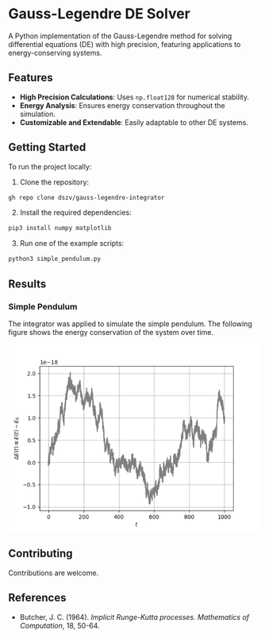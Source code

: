 # Gauss-Legendre DE Solver
A Python implementation of the Gauss-Legendre method for solving differential equations (DE) with high precision, featuring applications to energy-conserving systems.

## Features
- **High Precision Calculations**: Uses `np.float128` for numerical stability.  
- **Energy Analysis**: Ensures energy conservation throughout the simulation.  
- **Customizable and Extendable**: Easily adaptable to other DE systems.  

## Getting Started
To run the project locally:

1. Clone the repository:

```bash
gh repo clone dszv/gauss-legendre-integrator
```

2. Install the required dependencies:

```bash
pip3 install numpy matplotlib
```

3. Run one of the example scripts:

```bash
python3 simple_pendulum.py
```

## Results

### Simple Pendulum

The integrator was applied to simulate the simple pendulum. The following figure shows the energy conservation of the system over time.

<p align="center">
  <img src="examples/energy_conservation.png" alt="simple_pendulum_energy">
</p>

## Contributing

Contributions are welcome.

## References

- Butcher, J. C. (1964). *Implicit Runge-Kutta processes*. *Mathematics of Computation*, 18, 50-64.
